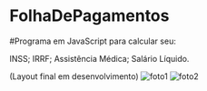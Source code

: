# FolhaDePagamentos

#Programa em JavaScript para calcular seu:

INSS;
IRRF;
Assistência Médica;
Salário Líquido.

(Layout final em desenvolvimento)
![foto1](https://user-images.githubusercontent.com/85769101/174192960-ca473b0e-b3eb-402c-9dad-43a996e474c1.PNG)
![foto2](https://user-images.githubusercontent.com/85769101/174193000-6cebf3e4-c21e-4350-a520-a3fdc241f715.PNG)
